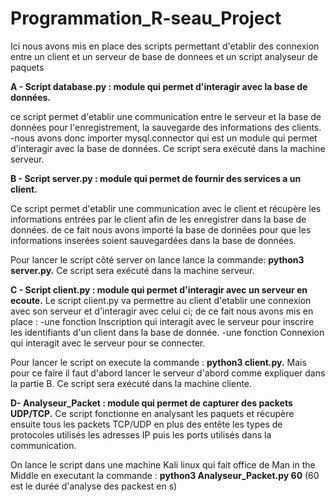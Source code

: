 # Programmation_R-seau_Project

Ici nous avons mis en place des scripts permettant d'etablir des connexion entre un client et un serveur de base de donnees et un script analyseur de paquets 

**A - Script database.py : module qui permet d'interagir avec la base de données.**

ce script permet d'etablir une communication entre le serveur et la base de données pour l'enregistrement, la sauvegarde des informations des clients.
-nous avons donc importer mysql.connector qui est un module qui permet d'interagir avec la base de données.
Ce script sera exécuté dans la machine serveur.



**B - Script server.py : module qui permet de fournir des services a un client.**

Ce script permet d'etablir une communication avec le client et récupère les informations entrées par le client afin de les enregistrer dans la base de données. 
de ce fait nous avons importé la base de données pour que les informations inserées soient sauvegardées dans la base de données.

Pour lancer le script côté server on lance lance la commande: **python3 server.py.**
Ce script sera exécuté dans la machine serveur.



**C - Script client.py : module qui permet d'interagir avec un serveur en ecoute.**
Le script client.py va permettre au client d'etablir une connexion avec son serveur et d'interagir avec celui ci; de ce fait nous avons mis en place :
-une fonction Inscription qui interagit avec le serveur pour inscrire les identifiants d'un client dans la base de donnée.
-une fonction Connexion qui interagit avec le serveur pour se connecter.

Pour lancer le script on execute la commande : **python3 client.py.**
 Mais pour ce faire il faut d'abord lancer le serveur d'abord comme expliquer dans la partie B.
 Ce script sera exécuté dans la machine cliente.



**D- Analyseur_Packet : module qui permet de capturer des packets UDP/TCP.**
Ce script fonctionne en analysant les paquets et récupère ensuite tous les packets TCP/UDP en plus des entête les types de protocoles utilisés les adresses IP  puis les ports utilisés dans la communication. 

On lance le script dans une machine Kali linux qui fait office de Man in the Middle en executant la commande : **python3 Analyseur_Packet.py 60** (60 est le durée d'analyse des packest en s)


